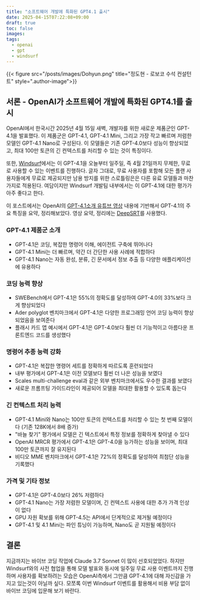 ```yaml
---
title: "소프트웨어 개발에 특화된 GPT4.1 출시"
date: 2025-04-15T07:22:08+09:00
draft: true
toc: false
images:
tags:
  - openai
  - gpt
  - windsurf
---
```


{{< figure src="/posts/images/Dohyun.png" title="정도현 - 로보코 수석 컨설턴트" style=".author-image">}}

## 서론 - OpenAI가 소프트웨어 개발에 특화된 GPT4.1를 출시

OpenAI에서 한국시간 2025년 4월 15일 새벽, 개발자를 위한 새로운 제품군인 GPT-4.1을 발표했다. 이 제품군은 GPT-4.1, GPT-4.1 Mini, 그리고 가장 작고 빠르며 저렴한 모델인 GPT-4.1 Nano로 구성된다. 이 모델들은 기존 GPT-4.0보다 성능이 향상되었고, 최대 100만 토큰의 긴 컨텍스트를 처리할 수 있는 것이 특징이다.

또한, [Windsurf](https://windsurf.com/editor)에서는 이 GPT-4.1을 오늘부터 일주일, 즉 4월 21일까지 무제한, 무료로 사용할 수 있는 이벤트를 진행하다. 글자 그대로, 무료 사용자를 포함해 모든 플랜 사용자들에게 무료로 제공되지만 남용 방지를 위한 스로틀링은은 다른 유료 모델들과 마찬가지로 적용된다. 여담이지만 Windsurf 개발팀 내부에서는 이 GPT-4.1에 대한 평가가 아주 좋다고 한다.

이 포스트에서는 OpenAI의 [GPT-4.1소개 유튜브 영상](https://www.youtube.com/watch?v=kA-P9ood-cE) 내용에 기반해서 GPT-4.1의 주요 특징을 요약, 정리해보았다. 영상 요약, 정리에는 [DeepSRT](https://chromewebstore.google.com/detail/deepsrt-experience-the-fa/mdaaadlpcanoofcoeanghbmpbdbhladd)를 사용했다.

### GPT-4.1 제품군 소개

  - GPT-4.1은 코딩, 복잡한 명령어 이해, 에이전트 구축에 뛰어나다
  - GPT-4.1 Mini는 더 빠르며, 약간 더 간단한 사용 사례에 적합하다
  - GPT-4.1 Nano는 자동 완성, 분류, 긴 문서에서 정보 추출 등 다양한 애플리케이션에 유용하다

### 코딩 능력 향상

  - SWEBench에서 GPT-4.1은 55%의 정확도를 달성하여 GPT-4.0의 33%보다 크게 향상되었다
  - Ader polyglot 벤치마크에서 GPT-4.1은 다양한 프로그래밍 언어 코딩 능력이 향상되었음을 보여준다
  - 플래시 카드 앱 예시에서 GPT-4.1은 GPT-4.0보다 훨씬 더 기능적이고 아름다운 프론트엔드 코드를 생성했다

### 명령어 추종 능력 강화

  - GPT-4.1은 복잡한 명령어 세트를 정확하게 따르도록 훈련되었다
  - 내부 평가에서 GPT-4.1은 이전 모델보다 훨씬 더 나은 성능을 보였다
  - Scales multi-challenge eval과 같은 외부 벤치마크에서도 우수한 결과를 보였다
  - 새로운 프롬프팅 가이드라인이 제공되어 모델을 최대한 활용할 수 있도록 돕는다

### 긴 컨텍스트 처리 능력

  - GPT-4.1 Mini와 Nano는 100만 토큰의 컨텍스트를 처리할 수 있는 첫 번째 모델이다 (기존 128K에서 8배 증가)
  - "바늘 찾기" 평가에서 모델은 긴 텍스트에서 특정 정보를 정확하게 찾아낼 수 있다
  - OpenAI MRCR 평가에서 GPT-4.1은 GPT-4.0을 능가하는 성능을 보이며, 최대 100만 토큰까지 잘 유지된다
  - 비디오 MME 벤치마크에서 GPT-4.1은 72%의 정확도를 달성하여 최첨단 성능을 기록했다

### 가격 및 기타 정보

  - GPT-4.1은 GPT-4.0보다 26% 저렴하다
  - GPT-4.1 Nano는 가장 저렴한 모델이며, 긴 컨텍스트 사용에 대한 추가 가격 인상이 없다
  - GPU 자원 확보를 위해 GPT-4.5는 API에서 단계적으로 제거될 예정이다
  - GPT-4.1 및 4.1 Mini는 파인 튜닝이 가능하며, Nano도 곧 지원될 예정이다

## 결론

지금까지는 바이브 코딩 작업에 Claude 3.7 Sonnet 이 많이 선호되었었다. 하지만 Windsurf와의 사전 협업을 통해 모델 발표와 동시에 일주일 무료 사용 이벤트까지 진행하며 사용자를 확보하려는 모습은 OpenAI측에서 그만큼 GPT-4.1에 대해 자신감을 가지고 있는것이 아닐까 싶다. 모쪼록 이번 Windsurf 이벤트를 활용해서 비용 부담 없이 바이브 코딩에 입문해 보기 바란다.

